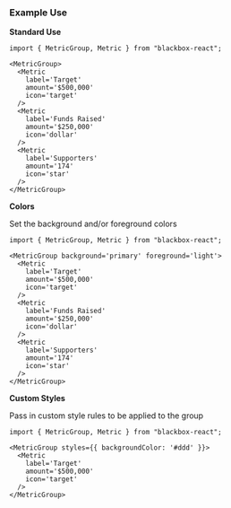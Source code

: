 ### Example Use

**Standard Use**

```
import { MetricGroup, Metric } from "blackbox-react";

<MetricGroup>
  <Metric
    label='Target'
    amount='$500,000'
    icon='target'
  />
  <Metric
    label='Funds Raised'
    amount='$250,000'
    icon='dollar'
  />
  <Metric
    label='Supporters'
    amount='174'
    icon='star'
  />
</MetricGroup>
```

**Colors**

Set the background and/or foreground colors

```
import { MetricGroup, Metric } from "blackbox-react";

<MetricGroup background='primary' foreground='light'>
  <Metric
    label='Target'
    amount='$500,000'
    icon='target'
  />
  <Metric
    label='Funds Raised'
    amount='$250,000'
    icon='dollar'
  />
  <Metric
    label='Supporters'
    amount='174'
    icon='star'
  />
</MetricGroup>
```

**Custom Styles**

Pass in custom style rules to be applied to the group

```
import { MetricGroup, Metric } from "blackbox-react";

<MetricGroup styles={{ backgroundColor: '#ddd' }}>
  <Metric
    label='Target'
    amount='$500,000'
    icon='target'
  />
</MetricGroup>
```
